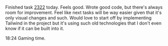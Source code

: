Finished task [2322](https://bt.appx.pt/view.php?id=2322) today. Feels good. Wrote good code, but there's always room for improvement. Feel like next tasks will be way easier given that it's only visual changes and such. Would love to start off by implementing Tailwind in the project but it's using such old technologies that I don't even know if it can be built into it.

18:24
Gaming time.